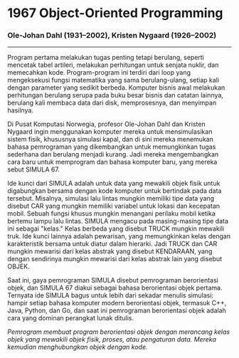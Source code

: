 # __1967 Object-Oriented Programming__
### __Ole-Johan Dahl__ (1931–2002), __Kristen Nygaard__ (1926–2002)
___

Program pertama melakukan tugas penting tetapi berulang, seperti mencetak tabel artileri, melakukan perhitungan untuk senjata nuklir, dan memecahkan kode. Program-program ini terdiri dari loop yang mengeksekusi fungsi matematika yang sama berulang-ulang, setiap kali dengan parameter yang sedikit berbeda. Komputer bisnis awal melakukan perhitungan berulang serupa pada buku besar bisnis dan catatan lainnya, berulang kali membaca data dari disk, memprosesnya, dan menyimpan hasilnya.

Di Pusat Komputasi Norwegia, profesor Ole-Johan Dahl dan Kristen Nygaard ingin menggunakan komputer mereka untuk mensimulasikan sistem fisik, khususnya simulasi kapal, dan di sini mereka menemukan bahasa pemrograman yang dikembangkan untuk memungkinkan tugas sederhana dan berulang menjadi kurang. Jadi mereka mengembangkan cara baru untuk memprogram dan bahasa komputer baru, yang mereka sebut SIMULA 67.

Ide kunci dari SIMULA adalah untuk data yang mewakili objek fisik untuk digabungkan bersama dengan kode komputer untuk bertindak pada data tersebut. Misalnya, simulasi lalu lintas mungkin memiliki tipe data yang disebut CAR yang mungkin memiliki variabel untuk lokasi dan kecepatan mobil. Sebuah fungsi khusus mungkin menangani perilaku mobil ketika bertemu lampu lalu lintas. SIMULA mengacu pada masing-masing tipe data ini sebagai "kelas." Kelas berbeda yang disebut TRUCK mungkin mewakili truk. Ide kunci lainnya adalah pewarisan, yang memungkinkan kelas dengan karakteristik bersama untuk diatur dalam hierarki. Jadi TRUCK dan CAR mungkin mewarisi dari kelas abstrak yang disebut KENDARAAN, yang dengan sendirinya mungkin mewarisi dari kelas abstrak lain yang disebut OBJEK.

Saat ini, gaya pemrograman SIMULA disebut pemrograman berorientasi objek, dan SIMULA 67 diakui sebagai bahasa berorientasi objek pertama. Ternyata ide SIMULA bagus untuk lebih dari sekadar menulis simulasi: hampir setiap bahasa komputer modern berorientasi objek, termasuk C++, Java, Python, dan Go, dan saat ini pemrograman berorientasi objek adalah cara yang dominan perangkat lunak ditulis.

*Pemrogram membuat program berorientasi objek dengan merancang kelas objek yang mewakili objek fisik, proses, atau pengaturan data. Mereka kemudian menghubungkan objek dengan kode.*